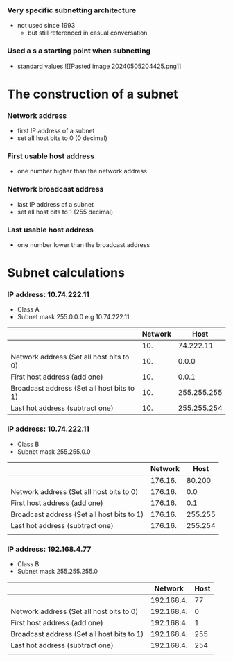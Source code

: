 ### Very specific subnetting architecture
- not used since 1993
	- but still referenced in casual conversation
### Used a s a starting point when subnetting
- standard values
![[Pasted image 20240505204425.png]]

# The construction of a subnet
### Network address
- first IP address of a subnet
- set all host bits to 0 (0 decimal)
### First usable host address
- one number higher than the network address
### Network broadcast address
- last IP address of a subnet
- set all host bits to 1 (255 decimal)
### Last usable host address
- one number lower than the broadcast address
# Subnet calculations
### IP address: 10.74.222.11
- Class A
- Subnet mask 255.0.0.0
e.g 10.74.222.11

|                                            | Network | Host        |
| ------------------------------------------ | ------- | ----------- |
|                                            | 10.     | 74.222.11   |
| Network address (Set all host bits to 0)   | 10.     | 0.0.0       |
| First host address (add one)               | 10.     | 0.0.1       |
| Broadcast address (Set all host bits to 1) | 10.     | 255.255.255 |
| Last hot address (subtract one)            | 10.     | 255.255.254 |

### IP address: 10.74.222.11
- Class B
- Subnet mask 255.255.0.0

|                                            | Network | Host    |
| ------------------------------------------ | ------- | ------- |
|                                            | 176.16. | 80.200  |
| Network address (Set all host bits to 0)   | 176.16. | 0.0     |
| First host address (add one)               | 176.16. | 0.1     |
| Broadcast address (Set all host bits to 1) | 176.16. | 255.255 |
| Last hot address (subtract one)            | 176.16. | 255.254 |
|                                            |         |         |

### IP address: 192.168.4.77
- Class B
- Subnet mask 255.255.255.0

|                                            | Network    | Host |
| ------------------------------------------ | ---------- | ---- |
|                                            | 192.168.4. | 77   |
| Network address (Set all host bits to 0)   | 192.168.4. | 0    |
| First host address (add one)               | 192.168.4. | 1    |
| Broadcast address (Set all host bits to 1) | 192.168.4. | 255  |
| Last hot address (subtract one)            | 192.168.4. | 254  |
|                                            |            |      |

